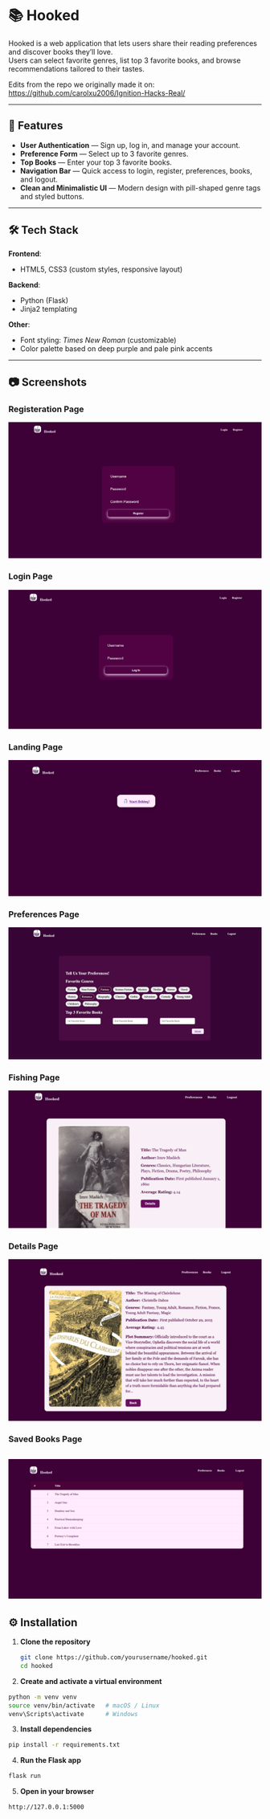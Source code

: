 # 📚 Hooked

Hooked is a web application that lets users share their reading preferences and discover books they’ll love.  
Users can select favorite genres, list top 3 favorite books, and browse recommendations tailored to their tastes.

Edits from the repo we originally made it on: https://github.com/carolxu2006/Ignition-Hacks-Real/

---

## 🚀 Features
- **User Authentication** — Sign up, log in, and manage your account.
- **Preference Form** — Select up to 3 favorite genres.
- **Top Books** — Enter your top 3 favorite books.
- **Navigation Bar** — Quick access to login, register, preferences, books, and logout.
- **Clean and Minimalistic UI** — Modern design with pill-shaped genre tags and styled buttons.

---

## 🛠 Tech Stack
**Frontend**:
- HTML5, CSS3 (custom styles, responsive layout)

**Backend**:
- Python (Flask)
- Jinja2 templating

**Other**:
- Font styling: *Times New Roman* (customizable)
- Color palette based on deep purple and pale pink accents

---

## 📷 Screenshots

### Registeration Page
![Register Page](static/register.png)

### Login Page
![Login Page](static/login.png)

### Landing Page
![Landing Page](static/landing.png)

### Preferences Page
![Preferences Page](static/preferences.png)

### Fishing Page
![Fishing Page](static/cardDeck.png)

### Details Page
![Details Page](static/details.png)

### Saved Books Page
![Saved Books Page](static/SavedBooks.png)
---

## ⚙️ Installation

1. **Clone the repository**  
   ```bash
   git clone https://github.com/yourusername/hooked.git
   cd hooked
   ```

2. **Create and activate a virtual environment**  
  ```bash
  python -m venv venv
  source venv/bin/activate   # macOS / Linux
  venv\Scripts\activate      # Windows
  ```

3. **Install dependencies**
  ```bash
  pip install -r requirements.txt
  ```

4. **Run the Flask app**
  ```bash
  flask run
  ```

5. **Open in your browser**
  ```bash
  http://127.0.0.1:5000
  ```
